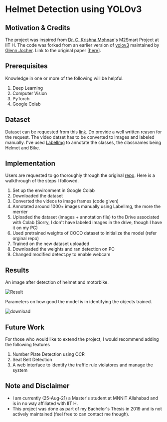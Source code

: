 # Helmet Detection using YOLOv3

## Motivation & Credits
The project was inspired from [Dr. C. Krishna Mohnan](https://www.iith.ac.in/~ckm/)'s M2Smart Project at IIT H. The code was forked from an earlier version of [yolov3](https://github.com/ultralytics/yolov3) maintained by [Glenn Jocher](https://github.com/glenn-jocher). Link to the original paper [[here](https://arxiv.org/abs/1804.02767)].

## Prerequisites
Knowledge in one or more of the following will be helpful.
1. Deep Learning
2. Computer Vision 
3. PyTorch
4. Google Colab

## Dataset
Dataset can be requested from this [link](https://www.iith.ac.in/~ckm/vigil/resources.html). Do provide a well written reason for the request. The video datset has to be converted to images and labeled manually. I've used [LabelImg](https://github.com/tzutalin/labelImg) to annotate the classes, the classnames being Helmet and Bike. 

## Implementation
Users are requested to go thoroughly through the original [repo](https://github.com/ultralytics/yolov3). Here is a walkthrough of the steps I followed.
1. Set up the environment in Google Colab
2. Downloaded the dataset
3. Converted the videos to image frames (code given)
4. Annotated around 1000+ images manually using LabelImg, the more the merrier
5. Uploaded the dataset (images + annotation file) to the Drive associated with Colab (Sorry, I don't have labeled images in the drive, though I have it on my PC)
6. Used pretrained weights of COCO dataset to initialize the model (refer orginal repo)
7. Trained on the new dataset uploaded
8. Downloaded the weights and ran detection on PC
9. Changed modified detect.py to enable webcam

## Results
An image after detection of helmet and motorbike.

![Result](https://user-images.githubusercontent.com/6930097/130743558-46887d57-4603-4522-ae02-7bb8cc6598b4.jpg)

Parameters on how good the model is in identifying the objects trained. 

![download](https://user-images.githubusercontent.com/6930097/130744000-e60129bf-88d1-455c-9095-1a0d4c908d55.png)

## Future Work
For those who would like to extend the project, I would recommend adding the following features
1. Number Plate Detection using OCR
2. Seat Belt Detection
3. A web interface to identify the traffic rule violatores and manage the system

## Note and Disclaimer
* I am currently (25-Aug-21) a Master's student at MNNIT Allahabad and is in no way affiliated with IIT H. 
* This project was done as part of my Bachelor's Thesis in 2019 and is not actively maintained (feel free to can contact me though).
